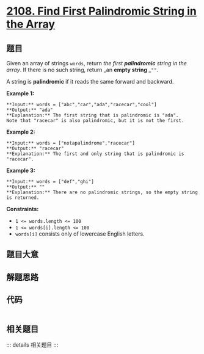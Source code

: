 # [2108. Find First Palindromic String in the Array](https://leetcode.com/problems/find-first-palindromic-string-in-the-array)

## 题目

Given an array of strings `words`, return _the first **palindromic** string in
the array_. If there is no such string, return _an **empty string** _`""`.

A string is **palindromic** if it reads the same forward and backward.



**Example 1:**

    
    
    **Input:** words = ["abc","car","ada","racecar","cool"]
    **Output:** "ada"
    **Explanation:** The first string that is palindromic is "ada".
    Note that "racecar" is also palindromic, but it is not the first.
    

**Example 2:**

    
    
    **Input:** words = ["notapalindrome","racecar"]
    **Output:** "racecar"
    **Explanation:** The first and only string that is palindromic is "racecar".
    

**Example 3:**

    
    
    **Input:** words = ["def","ghi"]
    **Output:** ""
    **Explanation:** There are no palindromic strings, so the empty string is returned.
    



**Constraints:**

  * `1 <= words.length <= 100`
  * `1 <= words[i].length <= 100`
  * `words[i]` consists only of lowercase English letters.


## 题目大意

## 解题思路

## 代码

```javascript

```

## 相关题目

::: details 相关题目
:::
